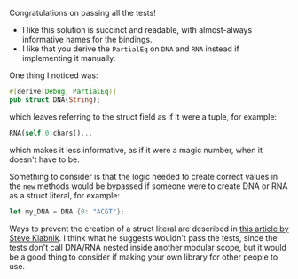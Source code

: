 Congratulations on passing all the tests!

 * I like this solution is succinct and readable, with almost-always
   informative names for the bindings.
 * I like that you derive the `PartialEq` on `DNA` and `RNA` instead if
   implementing it manually.

One thing I noticed was:

```rust
#[derive(Debug, PartialEq)]
pub struct DNA(String);
```

which leaves referring to the struct field as if it were a tuple, for example:

```rust
RNA(self.0.chars()...
```

which makes it less informative, as if it were a magic number, when it doesn't
have to be.

Something to consider is that the logic needed to create correct values in the
`new` methods would be bypassed if someone were to create DNA or RNA as a struct
literal, for example:

```rust
let my_DNA = DNA {0: "ACGT"};
```

Ways to prevent the creation of a struct literal are described in [this article
by Steve
Klabnik](https://steveklabnik.com/writing/structure-literals-vs-constructors-in-rust).
I think what he suggests wouldn't pass the tests, since the tests don't call
DNA/RNA nested inside another modular scope, but it would be a good thing to
consider if making your own library for other people to use.
